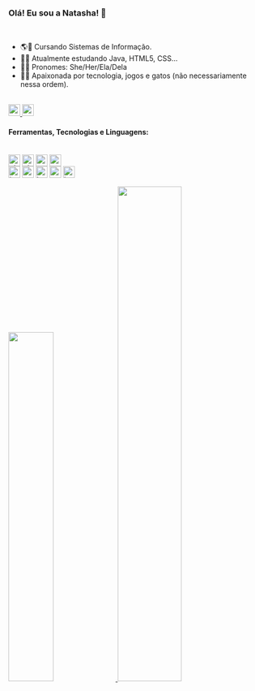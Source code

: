 ### Olá! Eu sou a Natasha! 👾
<br>

- 🌎📖 Cursando Sistemas de Informação.
- 🐱‍💻 Atualmente estudando Java, HTML5, CSS...
- 🐱‍🚀 Pronomes: She/Her/Ela/Dela
- 🌌🌠 Apaixonada por tecnologia, jogos e gatos (não necessariamente nessa ordem).

<br>

<a href="https://www.linkedin.com/in/natashateixeira/">
<img src= "https://img.shields.io/badge/LinkedIn-0077B5?style=for-the-badge&logo=linkedin&logoColor=white" height="23"/>
</a>
<a href="mailto:mahlonat@gmail.com">
<img src= "https://img.shields.io/badge/Gmail-D14836?style=for-the-badge&logo=gmail&logoColor=white" height="23"/>
</a>

<br>

#### Ferramentas, Tecnologias e Linguagens:

<div style="display:inline_block"><br/>
<img align="center" alt="git" src="https://img.shields.io/badge/GIT-E44C30?style=for-the-badge&logo=git&logoColor=white" height="23"/>
<img align="center" alt="github" src="https://img.shields.io/badge/GitHub-100000?style=for-the-badge&logo=github&logoColor=white" height="23"/>
<img align="center" alt="vscode" src="https://img.shields.io/badge/VSCode-0078D4?style=for-the-badge&logo=visual%20studio%20code&logoColor=white" height="23"/>
<img align="center" alt="mysql" src="https://img.shields.io/badge/MySQL-005C84?style=for-the-badge&logo=mysql&logoColor=white" height="23"/>
<br>
<img align="center" alt="java" src="https://img.shields.io/badge/Java-ED8B00?style=for-the-badge&logo=openjdk&logoColor=white" height="23"/>
<img align="center" alt="python" src="https://img.shields.io/badge/Python-FFD43B?style=for-the-badge&logo=python&logoColor=blue" height="23"/>
<img align="center" alt="html5" src="https://img.shields.io/badge/HTML5-E34F26?style=for-the-badge&logo=html5&logoColor=white" height="23"/>
<img align="center" alt="css" src="https://img.shields.io/badge/CSS3-1572B6?style=for-the-badge&logo=css3&logoColor=white" height="23"/>
<img align="center" alt="js" src="https://img.shields.io/badge/JavaScript-F7DF1E?style=for-the-badge&logo=javascript&logoColor=black" height="23"/>

</div>

<div><br/>
<a href="https://github.com/natashateixeira">
<img width="42%"  src="https://github-readme-stats.vercel.app/api?username=natashateixeira&show_icons=true&theme=cobalt&include_all_commits=true&count_private=true"/>
<img width="50%" src="https://github-readme-stats.vercel.app/api/top-langs/?username=natashateixeira&layout=compact&langs_count=7&theme=cobalt"/>
</div>

